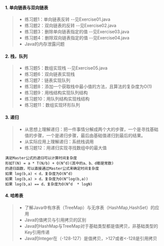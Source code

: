 #### 1. 单向链表与双向链表  
>- 练习题1：单向链表反转 --见Exercise01.java  
>- 练习题2：双向链表的反转 --见Exercise02.java    
>- 练习题3：删除单向链表指定的值 --见Exercise03.java  
>- 练习题4：删除双向链表指定的值 --见Exercise04.java
>- Java的内存泄露问题

#### 2. 栈，队列  
>- 练习题5：数组实现栈 --见Exercise05.java 
>- 练习题6：双向链表实现栈    
>- 练习题7：链表实现队列  
>- 练习题8：添加一个获取栈中最小值的方法，且算法的复杂度为O(1)  
>- 练习题9：用栈结构实现队列结构  
>- 练习题10：用队列结构实现栈结构  
>- 练习题11：数组实现环形队列

#### 3. 递归  
>-   从思想上理解递归：把一件事情分解成两个大的步骤，一个是寻找基础值的步骤，一个是递归步骤，最后由基础值递归到最后的结果。    
>-   从实际应用上理解递归：系统栈调用    
>-   练习题12：用递归实现寻找数组中的最大值  
   ~~~
   满足Master公式的递归可以计算时间复杂度
   形如T(N) = a * T(N/b) + O(N^d)(其中的a、b、d都是常数)
   的递归函数，可以直接通过Master公式来确定时间复杂度
   如果 log(b,a) < d，复杂度为O(N^d)
   如果 log(b,a) > d，复杂度为O(N^log(b,a))
   如果 log(b,a) == d，复杂度为O(N^d  * logN)
   ~~~

#### 4. 哈希表  
>-   了解Java中有序表（TreeMap）与无序表（HashMap,HashSet）的应用  
>-   Java的值拷贝与引用拷贝的区别  
>-   Java的HashMap与TreeMap对于基础类型都是值拷贝，非基础类型的Key引用传递  
>-   Java的Integer在（-128-127）是值拷贝，>127或者<-128是引用拷贝  
   